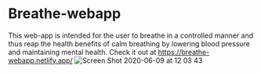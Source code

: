 # Breathe-webapp

This web-app is intended for the user to breathe in a controlled manner and thus reap the health benefits of calm breathing by lowering blood pressure and maintaining mental health.
Check it out at https://breathe-webapp.netlify.app/
![Screen Shot 2020-06-09 at 12 03 43](https://user-images.githubusercontent.com/38865863/84114416-f0f2cd00-aa49-11ea-8788-f2e8f5c0810f.png)
